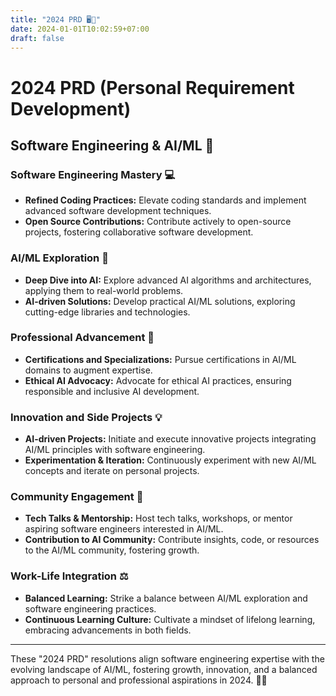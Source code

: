 ```yaml
---
title: "2024 PRD 🖥️🤖"
date: 2024-01-01T10:02:59+07:00
draft: false
---
```


# 2024 PRD (Personal Requirement Development)
## Software Engineering & AI/ML 🚀

### Software Engineering Mastery 💻

- **Refined Coding Practices:** Elevate coding standards and implement advanced software development techniques.
- **Open Source Contributions:** Contribute actively to open-source projects, fostering collaborative software development.

### AI/ML Exploration 🧠

- **Deep Dive into AI:** Explore advanced AI algorithms and architectures, applying them to real-world problems.
- **AI-driven Solutions:** Develop practical AI/ML solutions, exploring cutting-edge libraries and technologies.

### Professional Advancement 🌟

- **Certifications and Specializations:** Pursue certifications in AI/ML domains to augment expertise.
- **Ethical AI Advocacy:** Advocate for ethical AI practices, ensuring responsible and inclusive AI development.

### Innovation and Side Projects 💡

- **AI-driven Projects:** Initiate and execute innovative projects integrating AI/ML principles with software engineering.
- **Experimentation & Iteration:** Continuously experiment with new AI/ML concepts and iterate on personal projects.

### Community Engagement 🤝

- **Tech Talks & Mentorship:** Host tech talks, workshops, or mentor aspiring software engineers interested in AI/ML.
- **Contribution to AI Community:** Contribute insights, code, or resources to the AI/ML community, fostering growth.

### Work-Life Integration ⚖️

- **Balanced Learning:** Strike a balance between AI/ML exploration and software engineering practices.
- **Continuous Learning Culture:** Cultivate a mindset of lifelong learning, embracing advancements in both fields.

---

These "2024 PRD" resolutions align software engineering expertise with the evolving landscape of AI/ML, fostering growth, innovation, and a balanced approach to personal and professional aspirations in 2024. 🌟✨
